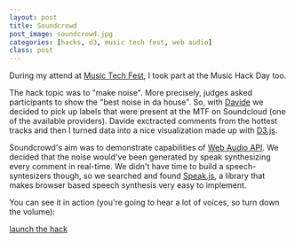 ```yaml
---
layout: post
title: Soundcrowd
post_image: soundcrowd.jpg
categories: [hacks, d3, music tech fest, web audio]
class: post
---
```


During my attend at [Music Tech Fest](http://musictechfest.org), I took part at the Music Hack Day too.

The hack topic was to "make noise". 
More precisely, judges asked participants to show the "best noise in da house".
So, with [Davide](http://twitter.com/tanototo) we decided to pick up 
labels that were present at the MTF on Soundcloud (one of the available providers).
Davide exctracted comments from the hottest tracks and then I turned data into
a nice visualization made up with [D3.js](http://d3js.org).

Soundcrowd's aim was to demonstrate capabilities of [Web Audio API](https://developer.mozilla.org/en-US/docs/Web_Audio_API). 
We decided that the noise would've been generated by speak synthesizing every comment in real-time.
We didn't have time to build a speech-syntesizers though, so we searched and found [Speak.js](https://github.com/mattytemple/speak-js), a library
that makes browser based speech synthesis very easy to implement.

You can see it in action (you're going to hear a lot of voices, so turn down the volume):

<a class="btn" href="http://bit.ly/17xPMwv">launch the hack</a>